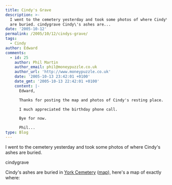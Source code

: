 ```yaml
---
title: Cindy's Grave
description: >-
  I went to the cemetery yesterday and took some photos of where Cindy\'s ashes
  are buried. cindygrave Cindy\'s ashes are...
date: '2005-10-12'
permalink: /2005/10/12/cindys-grave/
tags:
  - Cindy
author: Edward
comments:
  - id: 25
    author: Phil Martin
    author_email: phil@moneypuzzle.co.uk
    author_url: 'http://www.moneypuzzle.co.uk'
    date: '2005-10-13 23:42:01 +0100'
    date_gmt: '2005-10-13 22:42:01 +0100'
    content: |-
      Edward,

      Thanks for posting the map and photos of Cindy's resting place.

      I much appreciated the birthday phone call.

      Bye for now.

      Phil...
type: Blog
---
```


I went to the cemetery yesterday and took some photos of where Cindy\'s
ashes are buried.

cindygrave

Cindy\'s ashes are buried in [York Cemetery][1] ([map][2]), here\'s a
map of exactly where:
<!-- 
[![Map to Cindy\'s
grave](https://tarrant.org.uk/wp-content/uploads/2007/10/york_cemetery_plan-212x300.png){:
.alignleft .size-medium .wp-image-392 width="212" height="300"}][3] -->



[1]: https://www.yorkcemetery.co.uk/
[2]: https://www.multimap.com/map/browse.cgi?local=h&amp;scale=10000&amp;title=York%20Cemetery&amp;lon=-1.07294387297816&amp;lat=53.9500705020367&amp;icon=x
[3]: https://tarrant.org.uk/wp-content/uploads/2007/10/york_cemetery_plan.png
